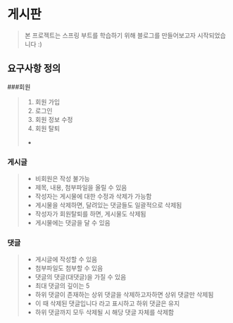# 게시판
>본 프로젝트는 스프링 부트를 학습하기 위해
블로그를 만들어보고자 시작되었습니다 :)
## 요구사항 정의
###회원 
>1. 회원 가입
> 2. 로그인
> 3. 회원 정보 수정
> 4. 회원 탈퇴
> *
### 게시글
> * 비회원은 작성 불가능
> * 제목, 내용, 첨부파일을 올릴 수 있음
> * 작성자는 게시물에 대한 수정과 삭제가 가능함
> * 게시물을 삭제하면, 달려있는 댓글들도 일괄적으로 삭제됨
> * 작성자가 회원탈퇴를 하면, 게시물도 삭제됨
> * 게시물에는 댓글을 달 수 있음
### 댓글
>* 게시글에 작성할 수 있음
> * 첨부파일도 첨부할 수 있음
> * 댓글의 댓글(대댓글)을 가질 수 있음
> * 최대 댓글의 깊이는 5
> * 하위 댓글이 존재하는 상위 댓글을 삭제하고자하면 상위 댓글만 삭제됨
> * 이 때 삭제된 댓글입니다 라고 표시하고 하위 댓글은 유지
> * 하위 댓글까지 모두 삭제될 시 해당 댓글 자체를 삭제함
>